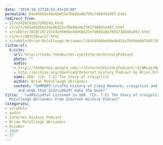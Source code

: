 ```yaml
---
date: "2018-10-27T20:52:43+10:00"
permalink: 64a9566be4de6bd25e7b69da8b7501748045ad97.html
redirect_from:
- sl/n/d20181027205243.html
- sl/n/s/h64a9566be4de6bd25e7b69da8b7501748045ad97.html
- scrobble/2018/10/27/64a9566be4de6bd25e7b69da8b7501748045ad97.html
- sl/n/s/ZNYcXQvucs7.html
- scrobble/Brian-McCullough-brianmcc//64a9566be4de6bd25e7b69da8b7501748045ad97.html
listen-of:
  h-cite:
    url: http://feeds.feedburner.com/InternetHistoryPodcast
    photo: ""
    audio:
    - http://feedproxy.google.com/~r/InternetHistoryPodcast/~5/WKLqi3AglV4/180._Ch._7.5_The_Story_of_craigslist.mp3
    - http://archive.org/download/Internet_History_Podcast-by-Brian_McCullough/180_Ch_75_The_Story_of_craigslist.mp3
    name: 180. (Ch. 7.5) The Story of craigslist
    author: Brian McCullough @brianmcc
    content: "SUMMARY:\r\nThe history of Craig Newmark, craigslist and other odds
      and ends that didn\u2019t make the book!"
title: ' \ud83c\udfa7 Listened to 180. (Ch. 7.5) The Story of craigslist by Brian
  McCullough @brianmcc From Internet History Podcast'
categories:
- scrobble
- audio
- Internet History Podcast
- Brian McCullough @brianmcc
- October
- 2018
- 27
---
```

